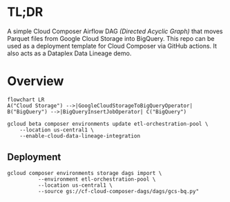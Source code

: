 # TL;DR

A simple Cloud Composer Airflow DAG _(Directed Acyclic Graph)_ that moves Parquet files from Google Cloud Storage into BigQuery. This repo can be used as a deployment template for Cloud Composer via GitHub actions. It also acts as a Dataplex Data Lineage demo.

# Overview

```mermaid
flowchart LR
A("Cloud Storage") -->|GoogleCloudStorageToBigQueryOperator| B("BigQuery") -->|BigQueryInsertJobOperator| C("BigQuery")
```

```shell
gcloud beta composer environments update etl-orchestration-pool \
    --location us-central1 \
    --enable-cloud-data-lineage-integration
```

## Deployment

```shell
gcloud composer environments storage dags import \
          --environment etl-orchestration-pool \
          --location us-central1 \
          --source gs://cf-cloud-composer-dags/dags/gcs-bq.py"
```

